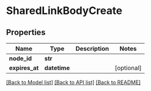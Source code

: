 # SharedLinkBodyCreate

## Properties
Name | Type | Description | Notes
------------ | ------------- | ------------- | -------------
**node_id** | **str** |  | 
**expires_at** | **datetime** |  | [optional] 

[[Back to Model list]](../README.md#documentation-for-models) [[Back to API list]](../README.md#documentation-for-api-endpoints) [[Back to README]](../README.md)


